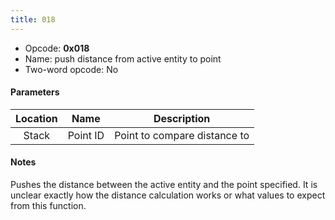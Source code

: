 ```yaml
---
title: 018
---
```


-   Opcode: **0x018**
-   Name: push distance from active entity to point
-   Two-word opcode: No

#### Parameters

| Location |   Name   |         Description          |
|:--------:|:--------:|:----------------------------:|
|  Stack   | Point ID | Point to compare distance to |

#### Notes

Pushes the distance between the active entity and the point specified. It is unclear exactly how the distance calculation works or what values to expect from this function.
